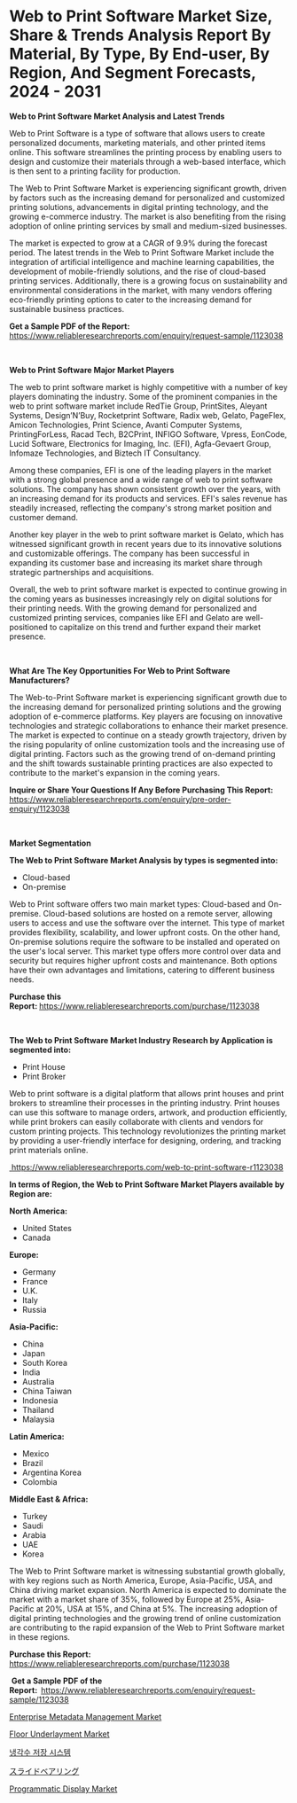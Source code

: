 <p><h1>Web to Print Software Market Size, Share & Trends Analysis Report By Material, By Type, By End-user, By Region, And Segment Forecasts, 2024 - 2031</h1></p><p><strong>Web to Print Software Market Analysis and Latest Trends</strong></p>
<p><p>Web to Print Software is a type of software that allows users to create personalized documents, marketing materials, and other printed items online. This software streamlines the printing process by enabling users to design and customize their materials through a web-based interface, which is then sent to a printing facility for production.</p><p>The Web to Print Software Market is experiencing significant growth, driven by factors such as the increasing demand for personalized and customized printing solutions, advancements in digital printing technology, and the growing e-commerce industry. The market is also benefiting from the rising adoption of online printing services by small and medium-sized businesses.</p><p>The market is expected to grow at a CAGR of 9.9% during the forecast period. The latest trends in the Web to Print Software Market include the integration of artificial intelligence and machine learning capabilities, the development of mobile-friendly solutions, and the rise of cloud-based printing services. Additionally, there is a growing focus on sustainability and environmental considerations in the market, with many vendors offering eco-friendly printing options to cater to the increasing demand for sustainable business practices.</p></p>
<p><strong>Get a Sample PDF of the Report:&nbsp;</strong> <a href="https://www.reliableresearchreports.com/enquiry/request-sample/1123038">https://www.reliableresearchreports.com/enquiry/request-sample/1123038</a></p>
<p>&nbsp;</p>
<p><strong>Web to Print Software Major Market Players</strong></p>
<p><p>The web to print software market is highly competitive with a number of key players dominating the industry. Some of the prominent companies in the web to print software market include RedTie Group, PrintSites, Aleyant Systems, Design’N’Buy, Rocketprint Software, Radix web, Gelato, PageFlex, Amicon Technologies, Print Science, Avanti Computer Systems, PrintingForLess, Racad Tech, B2CPrint, INFIGO Software, Vpress, EonCode, Lucid Software, Electronics for Imaging, Inc. (EFI), Agfa-Gevaert Group, Infomaze Technologies, and Biztech IT Consultancy.</p><p>Among these companies, EFI is one of the leading players in the market with a strong global presence and a wide range of web to print software solutions. The company has shown consistent growth over the years, with an increasing demand for its products and services. EFI's sales revenue has steadily increased, reflecting the company's strong market position and customer demand.</p><p>Another key player in the web to print software market is Gelato, which has witnessed significant growth in recent years due to its innovative solutions and customizable offerings. The company has been successful in expanding its customer base and increasing its market share through strategic partnerships and acquisitions.</p><p>Overall, the web to print software market is expected to continue growing in the coming years as businesses increasingly rely on digital solutions for their printing needs. With the growing demand for personalized and customized printing services, companies like EFI and Gelato are well-positioned to capitalize on this trend and further expand their market presence.</p></p>
<p>&nbsp;</p>
<p><strong>What Are The Key Opportunities For Web to Print Software Manufacturers?</strong></p>
<p><p>The Web-to-Print Software market is experiencing significant growth due to the increasing demand for personalized printing solutions and the growing adoption of e-commerce platforms. Key players are focusing on innovative technologies and strategic collaborations to enhance their market presence. The market is expected to continue on a steady growth trajectory, driven by the rising popularity of online customization tools and the increasing use of digital printing. Factors such as the growing trend of on-demand printing and the shift towards sustainable printing practices are also expected to contribute to the market's expansion in the coming years.</p></p>
<p><strong>Inquire or Share Your Questions If Any Before Purchasing This Report:</strong> <a href="https://www.reliableresearchreports.com/enquiry/pre-order-enquiry/1123038">https://www.reliableresearchreports.com/enquiry/pre-order-enquiry/1123038</a></p>
<p>&nbsp;</p>
<p><strong>Market Segmentation</strong></p>
<p><strong>The Web to Print Software Market Analysis by types is segmented into:</strong></p>
<p><ul><li>Cloud-based</li><li>On-premise</li></ul></p>
<p><p>Web to Print software offers two main market types: Cloud-based and On-premise. Cloud-based solutions are hosted on a remote server, allowing users to access and use the software over the internet. This type of market provides flexibility, scalability, and lower upfront costs. On the other hand, On-premise solutions require the software to be installed and operated on the user's local server. This market type offers more control over data and security but requires higher upfront costs and maintenance. Both options have their own advantages and limitations, catering to different business needs.</p></p>
<p><strong>Purchase this Report:&nbsp;</strong><a href="https://www.reliableresearchreports.com/purchase/1123038">https://www.reliableresearchreports.com/purchase/1123038</a></p>
<p>&nbsp;</p>
<p><strong>The Web to Print Software Market Industry Research by Application is segmented into:</strong></p>
<p><ul><li>Print House</li><li>Print Broker</li></ul></p>
<p><p>Web to print software is a digital platform that allows print houses and print brokers to streamline their processes in the printing industry. Print houses can use this software to manage orders, artwork, and production efficiently, while print brokers can easily collaborate with clients and vendors for custom printing projects. This technology revolutionizes the printing market by providing a user-friendly interface for designing, ordering, and tracking print materials online.</p></p>
<p><a href="https://www.reliableresearchreports.com/web-to-print-software-r1123038">&nbsp;https://www.reliableresearchreports.com/web-to-print-software-r1123038</a></p>
<p><strong>In terms of Region, the Web to Print Software Market Players available by Region are:</strong></p>
<p>
    <p> <strong> North America: </strong>
        <ul>
            <li>United States</li>
            <li>Canada</li>
        </ul>
        </p> 
    <p> <strong> Europe: </strong>
        <ul>
            <li>Germany</li>
            <li>France</li>
            <li>U.K.</li>
            <li>Italy</li>
            <li>Russia</li>
        </ul>
        </p> 
    <p> <strong> Asia-Pacific: </strong>
        <ul>
            <li>China</li>
            <li>Japan</li>
            <li>South Korea</li>
            <li>India</li>
            <li>Australia</li>
            <li>China Taiwan</li>
            <li>Indonesia</li>
            <li>Thailand</li>
            <li>Malaysia</li>
        </ul>
        </p> 
    <p> <strong> Latin America: </strong>
        <ul>
            <li>Mexico</li>
            <li>Brazil</li>
            <li>Argentina Korea</li>
            <li>Colombia</li>
        </ul>
        </p> 
    <p> <strong> Middle East & Africa: </strong>
        <ul>
            <li>Turkey</li>
            <li>Saudi</li>
            <li>Arabia</li>
            <li>UAE</li>
            <li>Korea</li>
        </ul>
    </p>
    </p>
<p><p>The Web to Print Software market is witnessing substantial growth globally, with key regions such as North America, Europe, Asia-Pacific, USA, and China driving market expansion. North America is expected to dominate the market with a market share of 35%, followed by Europe at 25%, Asia-Pacific at 20%, USA at 15%, and China at 5%. The increasing adoption of digital printing technologies and the growing trend of online customization are contributing to the rapid expansion of the Web to Print Software market in these regions.</p></p>
<p><strong>Purchase this Report: </strong><a href="https://www.reliableresearchreports.com/purchase/1123038">https://www.reliableresearchreports.com/purchase/1123038</a></p>
<p>&nbsp;<strong>Get a Sample PDF of the Report:&nbsp;&nbsp;</strong><a href="https://www.reliableresearchreports.com/enquiry/request-sample/1123038">https://www.reliableresearchreports.com/enquiry/request-sample/1123038</a></p>
<p><strong></strong></p>
<p><p><a href="https://github.com/cameroneffertz/Market-Research-Report-List-1/blob/main/enterprise-metadata-management-market.md">Enterprise Metadata Management Market</a></p><p><a href="https://issuu.com/reportprime-2/docs/floor-underlayment-market-size-2030.pptx">Floor Underlayment Market</a></p><p><a href="https://medium.com/@ikeschumm04/%EB%83%89%EC%88%98-%EC%A0%80%EC%9E%A5-%EC%8B%9C%EC%8A%A4%ED%85%9C-%EC%8B%9C%EC%9E%A5-%EC%A1%B0%EC%82%AC-%EB%B3%B4%EA%B3%A0%EC%84%9C-2024%EB%85%84%EB%B6%80%ED%84%B0-2031%EB%85%84%EA%B9%8C%EC%A7%80%EC%9D%98-%EC%97%AD%EC%82%AC%EC%99%80-%EC%98%88%EC%B8%A1-4784f252bcc5">냉각수 저장 시스템</a></p><p><a href="https://github.com/reliezer65/Market-Research-Report-List-1/blob/main/425079060881.md">スライドベアリング</a></p><p><a href="https://github.com/MyrticeDare2023/Market-Research-Report-List-1/blob/main/programmatic-display-market.md">Programmatic Display Market</a></p></p>